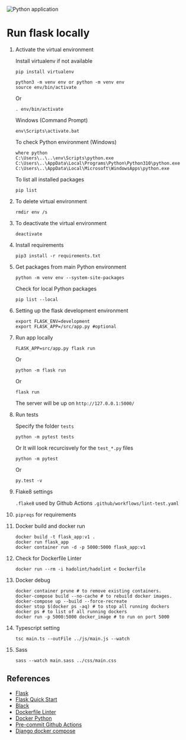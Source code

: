 ![Python application](https://github.com/naeem-bebit/data-project/workflows/Linter%20&%20test/badge.svg)

# Run flask locally

1. Activate the virtual environment
   
   Install virtualenv if not available
   ```console
   pip install virtualenv
   ```

   ```console
   python3 -m venv env or python -m venv env
   source env/bin/activate
   ```

   Or

   ```console
   . env/bin/activate
   ```
   
   Windows (Command Prompt)
   
   ```console
   env\Scripts\activate.bat
   ```
   
   To check Python environment (Windows)
   ```console
   where python
   C:\Users\..\..\env\Scripts\python.exe
   C:\Users\..\AppData\Local\Programs\Python\Python310\python.exe
   C:\Users\..\AppData\Local\Microsoft\WindowsApps\python.exe
   ```
      
   To list all installed packages
   ```console
   pip list
   ```

1. To delete virtual environment
   ```console
   rmdir env /s
   ```

1. To deactivate the virtual environment

   ```console
   deactivate
   ```

1. Install requirements

   ```console
   pip3 install -r requirements.txt
   ```
   
1. Get packages from main Python environment
   ```console
   python -m venv env --system-site-packages
   ```
   
   Check for local Python packages
   ```console
   pip list --local
   ```

1. Setting up the flask development environment

   ```console
   export FLASK_ENV=development
   export FLASK_APP=/src/app.py #optional
   ```

1. Run app locally

   ```console
   FLASK_APP=src/app.py flask run
   ```

   Or

   ```console
   python -m flask run
   ```

   Or

   ```console
   flask run
   ```

   The server will be up on `http://127.0.0.1:5000/`

1. Run tests

   Specify the folder `tests`

   ```console
   python -m pytest tests
   ```

   Or
   It will look recurcisvely for the `test_*.py` files

   ```console
   python -m pytest
   ```

   Or

   ```console
   py.test -v
   ```

1. Flake8 settings

   `.flake8` used by Github Actions `.github/workflows/lint-test.yaml`

1. `pipreqs` for requirements

1. Docker build and docker run

   ```console
   docker build -t flask_app:v1 .
   docker run flask_app
   docker container run -d -p 5000:5000 flask_app:v1
   ```

1. Check for Dockerfile Linter

   ```console
   docker run --rm -i hadolint/hadolint < Dockerfile
   ```

1. Docker debug

   ```console
   docker container prune # to remove existing containers.
   docker-compose build --no-cache # to rebuild docker images.
   docker-compose up --build --force-recreate
   docker stop $(docker ps -aq) # to stop all running dockers
   docker ps # to list of all running dockers
   docker run -p 5000:5000 docker_image # to run on port 5000
   ```

1. Typescript setting

   ```console
   tsc main.ts --outFile ../js/main.js --watch
   ```

1. Sass
   ```console
   sass --watch main.sass ../css/main.css
   ```

## References

- [Flask](https://github.com/pallets/flask)
- [Flask Quick Start](https://flask.palletsprojects.com/en/2.0.x/quickstart/)
- [Black](https://github.com/psf/black)
- [Dockerfile Linter](https://github.com/hadolint/hadolint)
- [Docker Python](https://www.docker.com/blog/tag/python-env-series/)
- [Pre-commit Github Actions](https://github.com/pre-commit/action)
- [Django docker compose](https://docs.docker.com/samples/django/)

